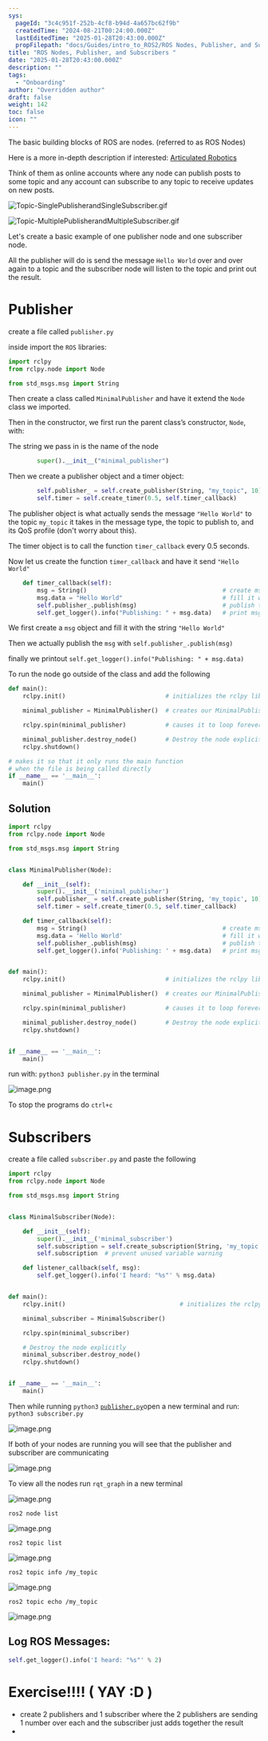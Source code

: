 ```yaml
---
sys:
  pageId: "3c4c951f-252b-4cf8-b94d-4a657bc62f9b"
  createdTime: "2024-08-21T00:24:00.000Z"
  lastEditedTime: "2025-01-28T20:43:00.000Z"
  propFilepath: "docs/Guides/intro_to_ROS2/ROS Nodes, Publisher, and Subscribers .md"
title: "ROS Nodes, Publisher, and Subscribers "
date: "2025-01-28T20:43:00.000Z"
description: ""
tags:
  - "Onboarding"
author: "Overridden author"
draft: false
weight: 142
toc: false
icon: ""
---
```


The basic building blocks of ROS are nodes. (referred to as ROS Nodes)

Here is a more in-depth description if interested: [Articulated Robotics](https://articulatedrobotics.xyz/tutorials/ready-for-ros/ros-overview#2-nodes)

Think of them as online accounts where any node can publish posts to some topic and any account can subscribe to any topic to receive updates on new posts.

![Topic-SinglePublisherandSingleSubscriber.gif](https://docs.ros.org/en/humble/_images/Topic-SinglePublisherandSingleSubscriber.gif)

![Topic-MultiplePublisherandMultipleSubscriber.gif](https://docs.ros.org/en/humble/_images/Topic-MultiplePublisherandMultipleSubscriber.gif)

Let's create a basic example of one publisher node and one subscriber node.

All the publisher will do is send the message `Hello World` over and over again to a topic and the subscriber node will listen to the topic and print out the result.

# Publisher

create a file called `publisher.py` 

inside import the `ROS` libraries:

```python
import rclpy
from rclpy.node import Node

from std_msgs.msg import String
```

Then create a class called `MinimalPublisher` and have it extend the `Node` class we imported.

Then in the constructor, we first run the parent class’s constructor, `Node`, with:

The string we pass in is the name of the node

```python
        super().__init__("minimal_publisher")
```

Then we create a publisher object and a timer object:

```python
        self.publisher_ = self.create_publisher(String, "my_topic", 10)
        self.timer = self.create_timer(0.5, self.timer_callback)
```

The publisher object is what actually sends the message `"Hello World"` to the topic `my_topic` it takes in the message type, the topic to publish to, and its QoS profile (don't worry about this).

The timer object is to call the function `timer_callback` every 0.5 seconds.

Now let us create the function `timer_callback` and have it send `"Hello World"`

```python
    def timer_callback(self):
        msg = String()                                      # create msg object
        msg.data = "Hello World"                            # fill it with data
        self.publisher_.publish(msg)                        # publish the message
        self.get_logger().info("Publishing: " + msg.data)   # print msg
```

We first create a `msg` object and fill it with the string `"Hello World"`

Then we actually publish the `msg` with `self.publisher_.publish(msg)`

finally we printout `self.get_logger().info("Publishing: " + msg.data)`

To run the node go outside of the class and add the following

```python
def main():
    rclpy.init()                            # initializes the rclpy library

    minimal_publisher = MinimalPublisher()  # creates our MinimalPublisher object

    rclpy.spin(minimal_publisher)           # causes it to loop forever

    minimal_publisher.destroy_node()        # Destroy the node explicitly
    rclpy.shutdown()

# makes it so that it only runs the main function
# when the file is being called directly
if __name__ == '__main__': 
    main()
```

## Solution

```python
import rclpy
from rclpy.node import Node

from std_msgs.msg import String


class MinimalPublisher(Node):

    def __init__(self):
        super().__init__('minimal_publisher')
        self.publisher_ = self.create_publisher(String, 'my_topic', 10)
        self.timer = self.create_timer(0.5, self.timer_callback)

    def timer_callback(self):
        msg = String()                                      # create msg object
        msg.data = 'Hello World'                            # fill it with data
        self.publisher_.publish(msg)                        # publish the message
        self.get_logger().info('Publishing: ' + msg.data)   # print msg


def main():
    rclpy.init()                            # initializes the rclpy library

    minimal_publisher = MinimalPublisher()  # creates our MinimalPublisher object

    rclpy.spin(minimal_publisher)           # causes it to loop forever

    minimal_publisher.destroy_node()        # Destroy the node explicitly
    rclpy.shutdown()


if __name__ == '__main__':
    main()
```

run with: `python3 publisher.py` in the terminal

![image.png](https://prod-files-secure.s3.us-west-2.amazonaws.com/d518164a-d88e-44d1-a4ee-3adb3bd8bce0/9214accb-ad5b-44f1-a31c-b3167c59138b/image.png?X-Amz-Algorithm=AWS4-HMAC-SHA256&X-Amz-Content-Sha256=UNSIGNED-PAYLOAD&X-Amz-Credential=ASIAZI2LB4662MVY2DLP%2F20250226%2Fus-west-2%2Fs3%2Faws4_request&X-Amz-Date=20250226T110715Z&X-Amz-Expires=3600&X-Amz-Security-Token=IQoJb3JpZ2luX2VjECIaCXVzLXdlc3QtMiJHMEUCIFluD3sq1XFKz3AuhzohqnRYcSYVO5XP7RkjoLWOOs7IAiEA%2FIi853gFL5PWhqevBPtkI9LSHLq7rVgR9JsKXGCkJ3Iq%2FwMIWxAAGgw2Mzc0MjMxODM4MDUiDNNyFBwfMLk7AMTQHyrcA9vlm8JuNw293XxEHhq1bg%2FLewPhflZ0H7kDTpA2mdj5nVmA4dhY4mDbElLQXVsDLZHelv7V%2Bz4lkliGG5hijN30R2bC9lY%2B%2BvCKYjem1SVVRqUV3mEESFVF1%2FS%2BTqw3SBY%2B%2BoKXAJgPS2C61%2FSFvQiduXcqWSwI9DnKswLVRLlEP%2BuuRBhl6%2B4O09psHYpikjAHDuq3RynSUNIda6IvNxGZiUH3TElgJm%2B7PKCVM1kUrXUamrXJh51AkfcOcVwL2M1UAwZvOusQVBwZ9t2a2iW9sHNO0UOrgnJrol6XnRC5U7Uf9CbEF30XUJ2uUlmducxzlOEA6sJojH5qXTvg5vUbLUgpTq3Wt79MUgehbnxg1a0aOmk%2BVe9xx9T6PW0zKrfblK%2Bh9opEMMiPtXyOSttYqhKjk%2FDBIO%2FMaRJ10XSO3c7pJnWAxPziZSUL8MEW%2BjYqOnkLjFLEad2%2B8Cgk1tcokkxt1vpJDLorjiiJ4ikV77Nw1daITpCgA8Dejrb%2Bugb44iYvwSompN5oZTG8CIbDLhNa64ygbj1AKpsRUuG7OOZUJEjSNY8OdEbrb3Qe3BodeGw3Tr5tcARK85M8FMEgjVvbCS%2Bv5ojQpZXvtXaW49WV0toleCw6L0DTMNu%2F%2B70GOqUBl%2Be%2FJGoWxS068npZId643gNfFy1hJJmZEJAbttMhToELOr05vqncueNAP0MHtRYn9kz4CK1jrp8tTwFpr2pt%2FJFNWD%2BOMcty%2F3YhoYkPG8DeGmU0rwMI%2Fk%2FCbBtbjyPGu6PQHuLLRqDBOoWZ4Q5dTJw5U24WQ1l2U%2FAFuGDxrHo9r%2Bug3i5hrNEKWjrbBanqnsTnYPYUCjhBbTgVI2nuGOngNblw&X-Amz-Signature=7a153139a066afd5fdfde7738d2673c0685fc2447e7b26a9c76d3639d54359d7&X-Amz-SignedHeaders=host&x-id=GetObject)

To stop the programs do `ctrl+c`

# Subscribers

create a file called `subscriber.py` and paste the following

```python
import rclpy
from rclpy.node import Node

from std_msgs.msg import String


class MinimalSubscriber(Node):

    def __init__(self):
        super().__init__('minimal_subscriber')
        self.subscription = self.create_subscription(String, 'my_topic', self.listener_callback, 10)
        self.subscription  # prevent unused variable warning

    def listener_callback(self, msg):
        self.get_logger().info('I heard: "%s"' % msg.data)


def main():
    rclpy.init()                                # initializes the rclpy library

    minimal_subscriber = MinimalSubscriber()

    rclpy.spin(minimal_subscriber)

    # Destroy the node explicitly
    minimal_subscriber.destroy_node()
    rclpy.shutdown()


if __name__ == '__main__':
    main()
```

Then while running `python3` [`publisher.py`](http://publisher.py/)open a new terminal and run: `python3 subscriber.py` 

![image.png](https://prod-files-secure.s3.us-west-2.amazonaws.com/d518164a-d88e-44d1-a4ee-3adb3bd8bce0/611fccf2-c738-4dbd-94e9-98f209092866/image.png?X-Amz-Algorithm=AWS4-HMAC-SHA256&X-Amz-Content-Sha256=UNSIGNED-PAYLOAD&X-Amz-Credential=ASIAZI2LB4662MVY2DLP%2F20250226%2Fus-west-2%2Fs3%2Faws4_request&X-Amz-Date=20250226T110715Z&X-Amz-Expires=3600&X-Amz-Security-Token=IQoJb3JpZ2luX2VjECIaCXVzLXdlc3QtMiJHMEUCIFluD3sq1XFKz3AuhzohqnRYcSYVO5XP7RkjoLWOOs7IAiEA%2FIi853gFL5PWhqevBPtkI9LSHLq7rVgR9JsKXGCkJ3Iq%2FwMIWxAAGgw2Mzc0MjMxODM4MDUiDNNyFBwfMLk7AMTQHyrcA9vlm8JuNw293XxEHhq1bg%2FLewPhflZ0H7kDTpA2mdj5nVmA4dhY4mDbElLQXVsDLZHelv7V%2Bz4lkliGG5hijN30R2bC9lY%2B%2BvCKYjem1SVVRqUV3mEESFVF1%2FS%2BTqw3SBY%2B%2BoKXAJgPS2C61%2FSFvQiduXcqWSwI9DnKswLVRLlEP%2BuuRBhl6%2B4O09psHYpikjAHDuq3RynSUNIda6IvNxGZiUH3TElgJm%2B7PKCVM1kUrXUamrXJh51AkfcOcVwL2M1UAwZvOusQVBwZ9t2a2iW9sHNO0UOrgnJrol6XnRC5U7Uf9CbEF30XUJ2uUlmducxzlOEA6sJojH5qXTvg5vUbLUgpTq3Wt79MUgehbnxg1a0aOmk%2BVe9xx9T6PW0zKrfblK%2Bh9opEMMiPtXyOSttYqhKjk%2FDBIO%2FMaRJ10XSO3c7pJnWAxPziZSUL8MEW%2BjYqOnkLjFLEad2%2B8Cgk1tcokkxt1vpJDLorjiiJ4ikV77Nw1daITpCgA8Dejrb%2Bugb44iYvwSompN5oZTG8CIbDLhNa64ygbj1AKpsRUuG7OOZUJEjSNY8OdEbrb3Qe3BodeGw3Tr5tcARK85M8FMEgjVvbCS%2Bv5ojQpZXvtXaW49WV0toleCw6L0DTMNu%2F%2B70GOqUBl%2Be%2FJGoWxS068npZId643gNfFy1hJJmZEJAbttMhToELOr05vqncueNAP0MHtRYn9kz4CK1jrp8tTwFpr2pt%2FJFNWD%2BOMcty%2F3YhoYkPG8DeGmU0rwMI%2Fk%2FCbBtbjyPGu6PQHuLLRqDBOoWZ4Q5dTJw5U24WQ1l2U%2FAFuGDxrHo9r%2Bug3i5hrNEKWjrbBanqnsTnYPYUCjhBbTgVI2nuGOngNblw&X-Amz-Signature=9b4b4e517ef91dfc4b2f5e273b039cfaee749e24c6acaaedaa5a0630a21f91ec&X-Amz-SignedHeaders=host&x-id=GetObject)

If both of your nodes are running you will see that the publisher and subscriber are communicating

![image.png](https://prod-files-secure.s3.us-west-2.amazonaws.com/d518164a-d88e-44d1-a4ee-3adb3bd8bce0/eea428b5-1cf0-43bb-a30b-81cbaf6c5c78/image.png?X-Amz-Algorithm=AWS4-HMAC-SHA256&X-Amz-Content-Sha256=UNSIGNED-PAYLOAD&X-Amz-Credential=ASIAZI2LB4662MVY2DLP%2F20250226%2Fus-west-2%2Fs3%2Faws4_request&X-Amz-Date=20250226T110715Z&X-Amz-Expires=3600&X-Amz-Security-Token=IQoJb3JpZ2luX2VjECIaCXVzLXdlc3QtMiJHMEUCIFluD3sq1XFKz3AuhzohqnRYcSYVO5XP7RkjoLWOOs7IAiEA%2FIi853gFL5PWhqevBPtkI9LSHLq7rVgR9JsKXGCkJ3Iq%2FwMIWxAAGgw2Mzc0MjMxODM4MDUiDNNyFBwfMLk7AMTQHyrcA9vlm8JuNw293XxEHhq1bg%2FLewPhflZ0H7kDTpA2mdj5nVmA4dhY4mDbElLQXVsDLZHelv7V%2Bz4lkliGG5hijN30R2bC9lY%2B%2BvCKYjem1SVVRqUV3mEESFVF1%2FS%2BTqw3SBY%2B%2BoKXAJgPS2C61%2FSFvQiduXcqWSwI9DnKswLVRLlEP%2BuuRBhl6%2B4O09psHYpikjAHDuq3RynSUNIda6IvNxGZiUH3TElgJm%2B7PKCVM1kUrXUamrXJh51AkfcOcVwL2M1UAwZvOusQVBwZ9t2a2iW9sHNO0UOrgnJrol6XnRC5U7Uf9CbEF30XUJ2uUlmducxzlOEA6sJojH5qXTvg5vUbLUgpTq3Wt79MUgehbnxg1a0aOmk%2BVe9xx9T6PW0zKrfblK%2Bh9opEMMiPtXyOSttYqhKjk%2FDBIO%2FMaRJ10XSO3c7pJnWAxPziZSUL8MEW%2BjYqOnkLjFLEad2%2B8Cgk1tcokkxt1vpJDLorjiiJ4ikV77Nw1daITpCgA8Dejrb%2Bugb44iYvwSompN5oZTG8CIbDLhNa64ygbj1AKpsRUuG7OOZUJEjSNY8OdEbrb3Qe3BodeGw3Tr5tcARK85M8FMEgjVvbCS%2Bv5ojQpZXvtXaW49WV0toleCw6L0DTMNu%2F%2B70GOqUBl%2Be%2FJGoWxS068npZId643gNfFy1hJJmZEJAbttMhToELOr05vqncueNAP0MHtRYn9kz4CK1jrp8tTwFpr2pt%2FJFNWD%2BOMcty%2F3YhoYkPG8DeGmU0rwMI%2Fk%2FCbBtbjyPGu6PQHuLLRqDBOoWZ4Q5dTJw5U24WQ1l2U%2FAFuGDxrHo9r%2Bug3i5hrNEKWjrbBanqnsTnYPYUCjhBbTgVI2nuGOngNblw&X-Amz-Signature=2d5c6d368226b34f7639e3ea13a8fa27b51ce07b13cd59faaecbf7999b347d0e&X-Amz-SignedHeaders=host&x-id=GetObject)

To view all the nodes run `rqt_graph` in a new terminal

![image.png](https://prod-files-secure.s3.us-west-2.amazonaws.com/d518164a-d88e-44d1-a4ee-3adb3bd8bce0/1d98e964-4318-4d62-b5c4-8c8f78368598/image.png?X-Amz-Algorithm=AWS4-HMAC-SHA256&X-Amz-Content-Sha256=UNSIGNED-PAYLOAD&X-Amz-Credential=ASIAZI2LB4662MVY2DLP%2F20250226%2Fus-west-2%2Fs3%2Faws4_request&X-Amz-Date=20250226T110715Z&X-Amz-Expires=3600&X-Amz-Security-Token=IQoJb3JpZ2luX2VjECIaCXVzLXdlc3QtMiJHMEUCIFluD3sq1XFKz3AuhzohqnRYcSYVO5XP7RkjoLWOOs7IAiEA%2FIi853gFL5PWhqevBPtkI9LSHLq7rVgR9JsKXGCkJ3Iq%2FwMIWxAAGgw2Mzc0MjMxODM4MDUiDNNyFBwfMLk7AMTQHyrcA9vlm8JuNw293XxEHhq1bg%2FLewPhflZ0H7kDTpA2mdj5nVmA4dhY4mDbElLQXVsDLZHelv7V%2Bz4lkliGG5hijN30R2bC9lY%2B%2BvCKYjem1SVVRqUV3mEESFVF1%2FS%2BTqw3SBY%2B%2BoKXAJgPS2C61%2FSFvQiduXcqWSwI9DnKswLVRLlEP%2BuuRBhl6%2B4O09psHYpikjAHDuq3RynSUNIda6IvNxGZiUH3TElgJm%2B7PKCVM1kUrXUamrXJh51AkfcOcVwL2M1UAwZvOusQVBwZ9t2a2iW9sHNO0UOrgnJrol6XnRC5U7Uf9CbEF30XUJ2uUlmducxzlOEA6sJojH5qXTvg5vUbLUgpTq3Wt79MUgehbnxg1a0aOmk%2BVe9xx9T6PW0zKrfblK%2Bh9opEMMiPtXyOSttYqhKjk%2FDBIO%2FMaRJ10XSO3c7pJnWAxPziZSUL8MEW%2BjYqOnkLjFLEad2%2B8Cgk1tcokkxt1vpJDLorjiiJ4ikV77Nw1daITpCgA8Dejrb%2Bugb44iYvwSompN5oZTG8CIbDLhNa64ygbj1AKpsRUuG7OOZUJEjSNY8OdEbrb3Qe3BodeGw3Tr5tcARK85M8FMEgjVvbCS%2Bv5ojQpZXvtXaW49WV0toleCw6L0DTMNu%2F%2B70GOqUBl%2Be%2FJGoWxS068npZId643gNfFy1hJJmZEJAbttMhToELOr05vqncueNAP0MHtRYn9kz4CK1jrp8tTwFpr2pt%2FJFNWD%2BOMcty%2F3YhoYkPG8DeGmU0rwMI%2Fk%2FCbBtbjyPGu6PQHuLLRqDBOoWZ4Q5dTJw5U24WQ1l2U%2FAFuGDxrHo9r%2Bug3i5hrNEKWjrbBanqnsTnYPYUCjhBbTgVI2nuGOngNblw&X-Amz-Signature=50abd91aa7d2be78ef55ff79f7f57a820654fc97807bf7b7d145bf5b487e4e07&X-Amz-SignedHeaders=host&x-id=GetObject)

`ros2 node list`

![image.png](https://prod-files-secure.s3.us-west-2.amazonaws.com/d518164a-d88e-44d1-a4ee-3adb3bd8bce0/680ac8cf-e6d9-4164-9ece-5b9a6fccffee/image.png?X-Amz-Algorithm=AWS4-HMAC-SHA256&X-Amz-Content-Sha256=UNSIGNED-PAYLOAD&X-Amz-Credential=ASIAZI2LB4662MVY2DLP%2F20250226%2Fus-west-2%2Fs3%2Faws4_request&X-Amz-Date=20250226T110715Z&X-Amz-Expires=3600&X-Amz-Security-Token=IQoJb3JpZ2luX2VjECIaCXVzLXdlc3QtMiJHMEUCIFluD3sq1XFKz3AuhzohqnRYcSYVO5XP7RkjoLWOOs7IAiEA%2FIi853gFL5PWhqevBPtkI9LSHLq7rVgR9JsKXGCkJ3Iq%2FwMIWxAAGgw2Mzc0MjMxODM4MDUiDNNyFBwfMLk7AMTQHyrcA9vlm8JuNw293XxEHhq1bg%2FLewPhflZ0H7kDTpA2mdj5nVmA4dhY4mDbElLQXVsDLZHelv7V%2Bz4lkliGG5hijN30R2bC9lY%2B%2BvCKYjem1SVVRqUV3mEESFVF1%2FS%2BTqw3SBY%2B%2BoKXAJgPS2C61%2FSFvQiduXcqWSwI9DnKswLVRLlEP%2BuuRBhl6%2B4O09psHYpikjAHDuq3RynSUNIda6IvNxGZiUH3TElgJm%2B7PKCVM1kUrXUamrXJh51AkfcOcVwL2M1UAwZvOusQVBwZ9t2a2iW9sHNO0UOrgnJrol6XnRC5U7Uf9CbEF30XUJ2uUlmducxzlOEA6sJojH5qXTvg5vUbLUgpTq3Wt79MUgehbnxg1a0aOmk%2BVe9xx9T6PW0zKrfblK%2Bh9opEMMiPtXyOSttYqhKjk%2FDBIO%2FMaRJ10XSO3c7pJnWAxPziZSUL8MEW%2BjYqOnkLjFLEad2%2B8Cgk1tcokkxt1vpJDLorjiiJ4ikV77Nw1daITpCgA8Dejrb%2Bugb44iYvwSompN5oZTG8CIbDLhNa64ygbj1AKpsRUuG7OOZUJEjSNY8OdEbrb3Qe3BodeGw3Tr5tcARK85M8FMEgjVvbCS%2Bv5ojQpZXvtXaW49WV0toleCw6L0DTMNu%2F%2B70GOqUBl%2Be%2FJGoWxS068npZId643gNfFy1hJJmZEJAbttMhToELOr05vqncueNAP0MHtRYn9kz4CK1jrp8tTwFpr2pt%2FJFNWD%2BOMcty%2F3YhoYkPG8DeGmU0rwMI%2Fk%2FCbBtbjyPGu6PQHuLLRqDBOoWZ4Q5dTJw5U24WQ1l2U%2FAFuGDxrHo9r%2Bug3i5hrNEKWjrbBanqnsTnYPYUCjhBbTgVI2nuGOngNblw&X-Amz-Signature=ee2941021e3f52e99fc79573d1c1eb7db1244ba7a709f4d0485f0edd7d961c8e&X-Amz-SignedHeaders=host&x-id=GetObject)

`ros2 topic list`

![image.png](https://prod-files-secure.s3.us-west-2.amazonaws.com/d518164a-d88e-44d1-a4ee-3adb3bd8bce0/eee2ebe1-27ef-4a4a-96fb-2ca54126fb29/image.png?X-Amz-Algorithm=AWS4-HMAC-SHA256&X-Amz-Content-Sha256=UNSIGNED-PAYLOAD&X-Amz-Credential=ASIAZI2LB4662MVY2DLP%2F20250226%2Fus-west-2%2Fs3%2Faws4_request&X-Amz-Date=20250226T110715Z&X-Amz-Expires=3600&X-Amz-Security-Token=IQoJb3JpZ2luX2VjECIaCXVzLXdlc3QtMiJHMEUCIFluD3sq1XFKz3AuhzohqnRYcSYVO5XP7RkjoLWOOs7IAiEA%2FIi853gFL5PWhqevBPtkI9LSHLq7rVgR9JsKXGCkJ3Iq%2FwMIWxAAGgw2Mzc0MjMxODM4MDUiDNNyFBwfMLk7AMTQHyrcA9vlm8JuNw293XxEHhq1bg%2FLewPhflZ0H7kDTpA2mdj5nVmA4dhY4mDbElLQXVsDLZHelv7V%2Bz4lkliGG5hijN30R2bC9lY%2B%2BvCKYjem1SVVRqUV3mEESFVF1%2FS%2BTqw3SBY%2B%2BoKXAJgPS2C61%2FSFvQiduXcqWSwI9DnKswLVRLlEP%2BuuRBhl6%2B4O09psHYpikjAHDuq3RynSUNIda6IvNxGZiUH3TElgJm%2B7PKCVM1kUrXUamrXJh51AkfcOcVwL2M1UAwZvOusQVBwZ9t2a2iW9sHNO0UOrgnJrol6XnRC5U7Uf9CbEF30XUJ2uUlmducxzlOEA6sJojH5qXTvg5vUbLUgpTq3Wt79MUgehbnxg1a0aOmk%2BVe9xx9T6PW0zKrfblK%2Bh9opEMMiPtXyOSttYqhKjk%2FDBIO%2FMaRJ10XSO3c7pJnWAxPziZSUL8MEW%2BjYqOnkLjFLEad2%2B8Cgk1tcokkxt1vpJDLorjiiJ4ikV77Nw1daITpCgA8Dejrb%2Bugb44iYvwSompN5oZTG8CIbDLhNa64ygbj1AKpsRUuG7OOZUJEjSNY8OdEbrb3Qe3BodeGw3Tr5tcARK85M8FMEgjVvbCS%2Bv5ojQpZXvtXaW49WV0toleCw6L0DTMNu%2F%2B70GOqUBl%2Be%2FJGoWxS068npZId643gNfFy1hJJmZEJAbttMhToELOr05vqncueNAP0MHtRYn9kz4CK1jrp8tTwFpr2pt%2FJFNWD%2BOMcty%2F3YhoYkPG8DeGmU0rwMI%2Fk%2FCbBtbjyPGu6PQHuLLRqDBOoWZ4Q5dTJw5U24WQ1l2U%2FAFuGDxrHo9r%2Bug3i5hrNEKWjrbBanqnsTnYPYUCjhBbTgVI2nuGOngNblw&X-Amz-Signature=987239fa4772e48fe4d6104128339da3fa7a4f9d196318f2c90d25b4cd6d4ad0&X-Amz-SignedHeaders=host&x-id=GetObject)

`ros2 topic info /my_topic`

![image.png](https://prod-files-secure.s3.us-west-2.amazonaws.com/d518164a-d88e-44d1-a4ee-3adb3bd8bce0/6288ef12-cb9e-406f-b9eb-65feed3a9011/image.png?X-Amz-Algorithm=AWS4-HMAC-SHA256&X-Amz-Content-Sha256=UNSIGNED-PAYLOAD&X-Amz-Credential=ASIAZI2LB4662MVY2DLP%2F20250226%2Fus-west-2%2Fs3%2Faws4_request&X-Amz-Date=20250226T110715Z&X-Amz-Expires=3600&X-Amz-Security-Token=IQoJb3JpZ2luX2VjECIaCXVzLXdlc3QtMiJHMEUCIFluD3sq1XFKz3AuhzohqnRYcSYVO5XP7RkjoLWOOs7IAiEA%2FIi853gFL5PWhqevBPtkI9LSHLq7rVgR9JsKXGCkJ3Iq%2FwMIWxAAGgw2Mzc0MjMxODM4MDUiDNNyFBwfMLk7AMTQHyrcA9vlm8JuNw293XxEHhq1bg%2FLewPhflZ0H7kDTpA2mdj5nVmA4dhY4mDbElLQXVsDLZHelv7V%2Bz4lkliGG5hijN30R2bC9lY%2B%2BvCKYjem1SVVRqUV3mEESFVF1%2FS%2BTqw3SBY%2B%2BoKXAJgPS2C61%2FSFvQiduXcqWSwI9DnKswLVRLlEP%2BuuRBhl6%2B4O09psHYpikjAHDuq3RynSUNIda6IvNxGZiUH3TElgJm%2B7PKCVM1kUrXUamrXJh51AkfcOcVwL2M1UAwZvOusQVBwZ9t2a2iW9sHNO0UOrgnJrol6XnRC5U7Uf9CbEF30XUJ2uUlmducxzlOEA6sJojH5qXTvg5vUbLUgpTq3Wt79MUgehbnxg1a0aOmk%2BVe9xx9T6PW0zKrfblK%2Bh9opEMMiPtXyOSttYqhKjk%2FDBIO%2FMaRJ10XSO3c7pJnWAxPziZSUL8MEW%2BjYqOnkLjFLEad2%2B8Cgk1tcokkxt1vpJDLorjiiJ4ikV77Nw1daITpCgA8Dejrb%2Bugb44iYvwSompN5oZTG8CIbDLhNa64ygbj1AKpsRUuG7OOZUJEjSNY8OdEbrb3Qe3BodeGw3Tr5tcARK85M8FMEgjVvbCS%2Bv5ojQpZXvtXaW49WV0toleCw6L0DTMNu%2F%2B70GOqUBl%2Be%2FJGoWxS068npZId643gNfFy1hJJmZEJAbttMhToELOr05vqncueNAP0MHtRYn9kz4CK1jrp8tTwFpr2pt%2FJFNWD%2BOMcty%2F3YhoYkPG8DeGmU0rwMI%2Fk%2FCbBtbjyPGu6PQHuLLRqDBOoWZ4Q5dTJw5U24WQ1l2U%2FAFuGDxrHo9r%2Bug3i5hrNEKWjrbBanqnsTnYPYUCjhBbTgVI2nuGOngNblw&X-Amz-Signature=7ac42ccf9b4548c47b7bd68004b5d70f26de12f3c310e1d701b74210e9ad0ed9&X-Amz-SignedHeaders=host&x-id=GetObject)

`ros2 topic echo /my_topic`

![image.png](https://prod-files-secure.s3.us-west-2.amazonaws.com/d518164a-d88e-44d1-a4ee-3adb3bd8bce0/0a6fcb4d-422d-4a6c-a803-749ef4adf2c6/image.png?X-Amz-Algorithm=AWS4-HMAC-SHA256&X-Amz-Content-Sha256=UNSIGNED-PAYLOAD&X-Amz-Credential=ASIAZI2LB4662MVY2DLP%2F20250226%2Fus-west-2%2Fs3%2Faws4_request&X-Amz-Date=20250226T110715Z&X-Amz-Expires=3600&X-Amz-Security-Token=IQoJb3JpZ2luX2VjECIaCXVzLXdlc3QtMiJHMEUCIFluD3sq1XFKz3AuhzohqnRYcSYVO5XP7RkjoLWOOs7IAiEA%2FIi853gFL5PWhqevBPtkI9LSHLq7rVgR9JsKXGCkJ3Iq%2FwMIWxAAGgw2Mzc0MjMxODM4MDUiDNNyFBwfMLk7AMTQHyrcA9vlm8JuNw293XxEHhq1bg%2FLewPhflZ0H7kDTpA2mdj5nVmA4dhY4mDbElLQXVsDLZHelv7V%2Bz4lkliGG5hijN30R2bC9lY%2B%2BvCKYjem1SVVRqUV3mEESFVF1%2FS%2BTqw3SBY%2B%2BoKXAJgPS2C61%2FSFvQiduXcqWSwI9DnKswLVRLlEP%2BuuRBhl6%2B4O09psHYpikjAHDuq3RynSUNIda6IvNxGZiUH3TElgJm%2B7PKCVM1kUrXUamrXJh51AkfcOcVwL2M1UAwZvOusQVBwZ9t2a2iW9sHNO0UOrgnJrol6XnRC5U7Uf9CbEF30XUJ2uUlmducxzlOEA6sJojH5qXTvg5vUbLUgpTq3Wt79MUgehbnxg1a0aOmk%2BVe9xx9T6PW0zKrfblK%2Bh9opEMMiPtXyOSttYqhKjk%2FDBIO%2FMaRJ10XSO3c7pJnWAxPziZSUL8MEW%2BjYqOnkLjFLEad2%2B8Cgk1tcokkxt1vpJDLorjiiJ4ikV77Nw1daITpCgA8Dejrb%2Bugb44iYvwSompN5oZTG8CIbDLhNa64ygbj1AKpsRUuG7OOZUJEjSNY8OdEbrb3Qe3BodeGw3Tr5tcARK85M8FMEgjVvbCS%2Bv5ojQpZXvtXaW49WV0toleCw6L0DTMNu%2F%2B70GOqUBl%2Be%2FJGoWxS068npZId643gNfFy1hJJmZEJAbttMhToELOr05vqncueNAP0MHtRYn9kz4CK1jrp8tTwFpr2pt%2FJFNWD%2BOMcty%2F3YhoYkPG8DeGmU0rwMI%2Fk%2FCbBtbjyPGu6PQHuLLRqDBOoWZ4Q5dTJw5U24WQ1l2U%2FAFuGDxrHo9r%2Bug3i5hrNEKWjrbBanqnsTnYPYUCjhBbTgVI2nuGOngNblw&X-Amz-Signature=2e925d4ba5ef304d315e343a10180dda120614a05f90c28ec4dd6ddc2df24079&X-Amz-SignedHeaders=host&x-id=GetObject)

## Log ROS Messages:

```python
self.get_logger().info('I heard: "%s"' % 2)
```

# Exercise!!!! ( YAY :D )

- create 2 publishers and 1 subscriber where the 2 publishers are sending 1 number over each and the subscriber just adds together the result
- 
